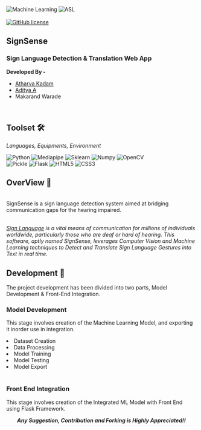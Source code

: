![Machine Learning](https://img.shields.io/badge/Machine-Learning-blue?style=for-the-badge)
![ASL](https://img.shields.io/badge/Sign_Language-Translation-red?style=for-the-badge)
<br/>
<br/>
[![GitHub license](https://img.shields.io/github/license/Naereen/StrapDown.js.svg)](https://github.com/Naereen/StrapDown.js/blob/master/LICENSE)


<h2>SignSense</h2> 

<h3> Sign Language Detection & Translation Web App </h3>
<strong>Developed By - </strong>
<ul>  
  <li> <a href = "https://github.com/Atharva0402">Atharva Kadam</a></li>
  <li> <a href = "https://www.linkedin.com/in/aditya-ace/">Aditya A</a></li>
  <li> Makarand Warade </li>
  
</ul>

<br>



## Toolset 🛠️
<i> Languages, Equipments, Environment </i>

![Python](https://img.shields.io/badge/Python-fed436?style=for-the-badge&logo=python)
![Mediapipe](https://img.shields.io/badge/Mediapipe-%23FF474C?style=for-the-badge&logo=https%3A%2F%2Fencrypted-tbn0.gstatic.com%2Fimages%3Fq%3Dtbn%3AANd9GcTi9TmikYW0uj3kX-OyYSNm_uwxiWOUTNoEzA%26s&link=https%3A%2F%2Fai.google.dev%2Fedge%2Fmediapipe%2Fsolutions%2Fguide)
![Sklearn](https://img.shields.io/badge/Scikit_Learn-%23f99938?style=for-the-badge&logo=Scikit%20learn&logoColor=black)
![Numpy](https://img.shields.io/badge/Numpy-%234d76ce?style=for-the-badge&logo=Numpy)
![OpenCV](https://img.shields.io/badge/OpenCV-grey?style=for-the-badge&logo=opencv)
<br/>
![Pickle](https://img.shields.io/badge/pickle-green?style=for-the-badge&logo=pickle)
![Flask](https://img.shields.io/badge/Flask-65DAF7?style=for-the-badge&logo=flask&logoColor=black)
![HTML5](https://img.shields.io/badge/html5-%23E34F26.svg?style=for-the-badge&logo=html5&logoColor=white)
![CSS3](https://img.shields.io/badge/css3-%231572B6.svg?style=for-the-badge&logo=css3&logoColor=white)


## OverView 🔎

<br>
SignSense is a sign language detection system aimed at bridging communication gaps for the hearing impaired.


<br><i>
<a href = "https://en.wikipedia.org/wiki/Sign_language">Sign Language</a> is a vital means of communication for millions of individuals worldwide, particularly those who are deaf or hard of hearing. This software, aptly named SignSense, leverages Computer Vision and Machine Learning techniques to Detect and Translate Sign Language Gestures into Text in real time.
<br>
</i>

## Development 🔧


 The project development has been divided into two parts, Model Development & Front-End Integration. 

### Model Development 
This stage involves creation of the Machine Learning Model, and exporting it inorder use in integration. 
<li>Dataset Creation</li>
<li>Data Processing</li>
<li>Model Training</li>
<li>Model Testing</li>
<li>Model Export</li>
<br/>

### Front End Integration 
This stage involves creation of the Integrated ML Model with Front End using Flask Framework. 
<br/>
 


  
  <center><footer><strong><i>Any Suggestion, Contribution and Forking is Highly Appreciated!!</i></strong></footer></center>

